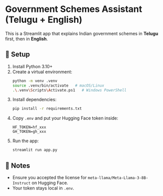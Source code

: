 # Government Schemes Assistant (Telugu + English)

This is a Streamlit app that explains Indian government schemes in **Telugu** first, then in **English**.

## 🚀 Setup

1. Install Python 3.10+
2. Create a virtual environment:
   ```bash
   python -m venv .venv
   source .venv/bin/activate   # macOS/Linux
   .\.venv\Scripts\Activate.ps1   # Windows PowerShell
   ```
3. Install dependencies:
   ```bash
   pip install -r requirements.txt
   ```
4. Copy `.env` and put your Hugging Face token inside:
   ```
   HF_TOKEN=hf_xxx
   GH_TOKEN=gh_xxx
   ```
5. Run the app:
   ```bash
   streamlit run app.py
   ```

## 📝 Notes
- Ensure you accepted the license for `meta-llama/Meta-Llama-3-8B-Instruct` on Hugging Face.
- Your token stays local in `.env`.
